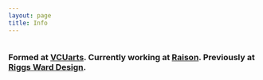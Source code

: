 ```yaml
---
layout: page
title: Info
---
```


<div class="grid">
  <div class="col-1-3 hide-on-mobile">
    <img src="{{ site.cdn_path}}/profile.png" alt="" >
  </div>
  <div class="col-2-3">
    <h3 class="intro-text">Formed at <a href="http://www.arts.vcu.edu">VCUarts</a>. Currently working at <a href="http://www.raisonbrands.com">Raison</a>. Previously at <a href="http://www.riggsward.com">Riggs Ward Design</a>.
        <script language="JavaScript">
          var Quotation=new Array()

          Quotation[0] = "Gazes at the stars <small>when I can see them</small>.";
          Quotation[1] = "Loves pizza.";
          Quotation[2] = "Sits too close to the screen.";
          Quotation[3] = "Wears socks with sandals.";
          Quotation[4] = "Bikes to work.";


              var Q = Quotation.length;
              var whichQuotation=Math.round(Math.random()*(Q-1));
              function showQuotation(){document.write(Quotation[whichQuotation]);}
              showQuotation();
        </script>
    </h3>

    <h3 class="intro-text">This is the portfolio of John Maitland a designer & programmer living and work in Richmond, VA. Formed at <a href="http://www.arts.vcu.edu">VCUarts</a>. Currently working at <a href="http://www.riggsward.com">Riggs Ward Design</a>.</h3>

    <p>I have been luck to work for a variety of small, local clients since 2012 and help people communicate their ideas. I am always looking for new design opportunities and places to share my ideas. You can find me at <a href="http://lamplightercoffee.com">Lamplighter Roasting Company</a> reading "<script language="JavaScript">
          var Quotation=new Array()

          Quotation[0] = "<a href='https://blog.prototypr.io/the-value-of-multi-typeface-design-ccd67227b0ee#.3aefrunpf'>The Value of Multi Typeface Design</a>";
          Quotation[1] = "<a href='https://m.signalvnoise.com/why-i-love-ugly-messy-interfaces-and-you-probably-do-too-edff4a896a83#.jt1lvb4d0'>Why I Love Messy Interfaces</a>";
          Quotation[2] = "Dan Barber's <i>The Third Plate</i>";


              var Q = Quotation.length;
              var whichQuotation=Math.round(Math.random()*(Q-1));
              function showQuotation(){document.write(Quotation[whichQuotation]);}
              showQuotation();
        </script>."</p>

    <p>Looking to start a project together? Got questions? Just want to shoot the breeze? Compose a finely worded email and let's start a <a href="mailto:hello@johnmtlnd.com">Gmail thread!</a></p>
    <a href="{{ site.cdn_path }}/john-maitland_resume.pdf">Resume</a>
    <hr>
    <h3>On The Web</h3>
    <ul class="social">
        {% for network in site.social %}
            <li>
                <a href="{{ network.url }}">
                    {{ network.title }}
                </a>
            </li>
            {% endfor %}
    </ul>
    <br /><br />
    <p>{{ site.credits }}</p>

  </div>

</div>
